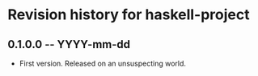 # Revision history for haskell-project

## 0.1.0.0 -- YYYY-mm-dd

* First version. Released on an unsuspecting world.
